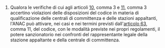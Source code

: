 1. Qualora le verifiche di cui agli articoli [10](/allegato-2.4-articolo-10/1), comma 3 e [11](/allegato-2.4-articolo-11/2), comma 3 accertino violazioni delle disposizioni del codice in materia di qualificazione delle centrali di committenza e delle stazioni appaltanti, l'ANAC può attivare, nei casi e nei termini previsti dall'[articolo 63](/articolo-63/2), comma 11, del codice, con le modalità previste nei propri regolamenti, il potere sanzionatorio nei confronti del rappresentante legale della stazione appaltante e della centrale di committenza.
